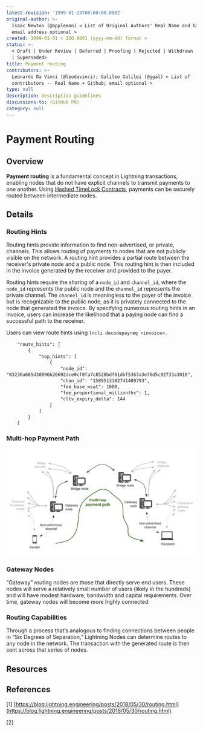 ```yaml
---
latest-revision: '1999-01-29T00:00:00.000Z'
original-author: >-
  Isaac Newton (@appleman) < List of Original Authors' Real Name and Github;
  email address optional >
created: 1999-01-01 < ISO 8601 (yyyy-mm-dd) format >
status: >-
  < Draft | Under Review | Deferred | Proofing | Rejected | Withdrawn | Accepted
  | Superseded>
title: Payment routing
contributors: >-
  Leonardo Da Vinci (@leodavinci); Galileo Galilei (@ggal) < List of
  contributors -- Real Name + Github; email optional >
type: null
description: Description guidelines
discussions-to: (GitHub PR)
category: null
---
```


# Payment Routing

## Overview

**Payment routing** is a fundamental concept in Lightning transactions, enabling nodes that do not have explicit channels to transmit payments to one another. Using [Hashed TimeLock Contracts](../bitcoin-basics/hltc.md), payments can be securely routed between intermediate nodes.

## Details

### Routing Hints

Routing hints provide information to find non-advertised, or private, channels. This allows routing of payments to nodes that are not publicly visible on the network. A routing hint provides a partial route between the receiver's private node and a public node. This routing hint is then included in the invoice generated by the receiver and provided to the payer.

Routing hints require the sharing of a `node_id` and `channel_id`, where the `node_id` represents the public node and the `channel_id` represents the private channel. The `channel_id` is meaningless to the payer of the invoice but is recognizable to the public node, as it is privately connected to the node that generated the invoice. By specifying numerous routing hints in an invoice, users can increase the likelihood that a paying node can find a successful path to the receiver.

Users can view route hints using `lncli decodepayreq <invoice>.` 

```text
    "route_hints": [                                           
        {
            "hop_hints": [
                {
                    "node_id": "03236a685d30096b26692dce0cf0fa7c8528bdf61dbf5363a3ef6d5c92733a3016",
                    "chan_id": "1589513382741409793",
                    "fee_base_msat": 1000,
                    "fee_proportional_millionths": 1,
                    "cltv_expiry_delta": 144
                }
            ]
        }
    ]
```

### Multi-hop Payment Path

![An example multi-hop payment path. Image from lightning.engineering](../.gitbook/assets/multihop.png)

### Gateway Nodes

“Gateway” routing nodes are those that directly serve end users. These nodes will serve a relatively small number of users \(likely in the hundreds\) and will have modest hardware, bandwidth and capital requirements. Over time, gateway nodes will become more highly connected. 

### Routing Capabilities

Through a process that’s analogous to finding connections between people in “Six Degrees of Separation,” Lightning Nodes can determine routes to any node in the network. The transaction with the generated route is then sent across that series of nodes. 

## Resources



## References

\[1\] [https://blog.lightning.engineering/posts/2018/05/30/routing.html](https://blog.lightning.engineering/posts/2018/05/30/routing.html)

\[2\] 

